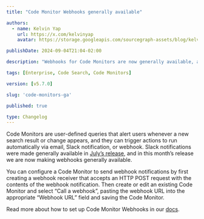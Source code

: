 ```yaml
---
title: "Code Monitor Webhooks generally available"

authors:
  - name: Kelvin Yap
    url: https://x.com/kelvinyap
    avatar: https://storage.googleapis.com/sourcegraph-assets/blog/kelvin_avatar.png

publishDate: 2024-09-04T21:04-02:00

description: "Webhooks for Code Monitors are now generally available, alerting users whenever a new search result or change appears via a webhook receiver."

tags: [Enterprise, Code Search, Code Monitors]

version: [v5.7.0]

slug: 'code-monitors-ga'

published: true

type: Changelog
---
```


Code Monitors are user-defined queries that alert users whenever a new search result or change appears, and they can trigger actions to run automatically via email, Slack notification, or  webhook. Slack notifications were made generally available in [July’s release](https://sourcegraph.com/blog/release/july-2024), and in this month’s release we are now making webhooks generally available.

You can configure a Code Monitor to send webhook notifications by first creating a webhook receiver that accepts an HTTP POST request with the contents of the webhook notification. Then create or edit an existing Code Monitor and select “Call a webhook”, pasting the webhook URL into the appropriate “Webhook URL” field and saving the Code Monitor.

Read more about how to set up Code Monitor Webhooks in our [docs](https://sourcegraph.com/docs/code_monitoring/how-tos/webhook).